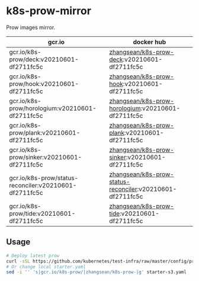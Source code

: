 # k8s-prow-mirror

Prow images mirror.

gcr.io | docker hub
---|---
gcr.io/k8s-prow/deck:v20210601-df2711fc5c | [zhangsean/k8s-prow-deck](https://hub.docker.com/r/zhangsean/k8s-prow-deck):v20210601-df2711fc5c
gcr.io/k8s-prow/hook:v20210601-df2711fc5c | [zhangsean/k8s-prow-hook](https://hub.docker.com/r/zhangsean/k8s-prow-hook):v20210601-df2711fc5c
gcr.io/k8s-prow/horologium:v20210601-df2711fc5c | [zhangsean/k8s-prow-horologium](https://hub.docker.com/r/zhangsean/k8s-prow-horologium):v20210601-df2711fc5c
gcr.io/k8s-prow/plank:v20210601-df2711fc5c | [zhangsean/k8s-prow-plank](https://hub.docker.com/r/zhangsean/k8s-prow-plank):v20210601-df2711fc5c
gcr.io/k8s-prow/sinker:v20210601-df2711fc5c | [zhangsean/k8s-prow-sinker](https://hub.docker.com/r/zhangsean/k8s-prow-sinker):v20210601-df2711fc5c
gcr.io/k8s-prow/status-reconciler:v20210601-df2711fc5c | [zhangsean/k8s-prow-status-reconciler](https://hub.docker.com/r/zhangsean/k8s-prow-status-reconciler):v20210601-df2711fc5c
gcr.io/k8s-prow/tide:v20210601-df2711fc5c | [zhangsean/k8s-prow-tide](https://hub.docker.com/r/zhangsean/k8s-prow-tide):v20210601-df2711fc5c

## Usage

```bash
# Deploy latest prow
curl -sSL https://github.com/kubernetes/test-infra/raw/master/config/prow/cluster/starter-s3.yaml | sed 's|gcr.io/k8s-prow/|zhangsean/k8s-prow-|g' | kubectl apply -f -
# Or change local starter.yaml
sed -i '' 's|gcr.io/k8s-prow/|zhangsean/k8s-prow-|g' starter-s3.yaml
```
